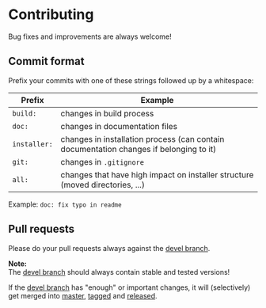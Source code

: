 # Contributing

Bug fixes and improvements are always welcome!

## Commit format

Prefix your commits with one of these strings followed up by a whitespace:

| Prefix | Example |
|--------------|----------------------------------------------------------------------------------------|
| `build:` | changes in build process |
| `doc:` | changes in documentation files |
| `installer:` | changes in installation process (can contain documentation changes if belonging to it) |
| `git:` | changes in `.gitignore` |
| `all:` | changes that have high impact on installer structure (moved directories, ...) |

Example: `doc: fix typo in readme`

## Pull requests

Please do your pull requests always against the [devel branch](https://github.comhttps://github.com/FooDeas/raspberrypi-ua-netinst/tree/devel).

**Note:**  
The [devel branch](https://github.com/FooDeas/raspberrypi-ua-netinst/tree/devel) should always contain stable and tested versions!

If the [devel branch](https://github.com/FooDeas/raspberrypi-ua-netinst/tree/devel) has "enough" or important changes, it will (selectively) get merged into [master](https://github.com/FooDeas/raspberrypi-ua-netinst), [tagged](https://github.com/FooDeas/raspberrypi-ua-netinst/tags) and [released](https://github.com/FooDeas/raspberrypi-ua-netinst/releases).
